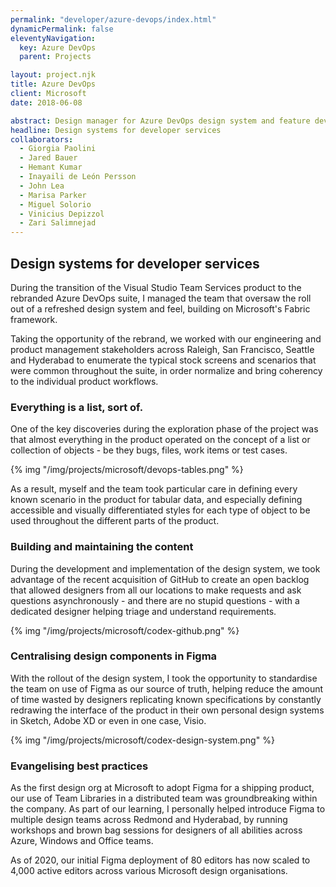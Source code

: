 ```yaml
---
permalink: "developer/azure-devops/index.html"
dynamicPermalink: false
eleventyNavigation:
  key: Azure DevOps
  parent: Projects

layout: project.njk
title: Azure DevOps
client: Microsoft
date: 2018-06-08

abstract: Design manager for Azure DevOps design system and feature development, introducing Figma to Microsoft.
headline: Design systems for developer services
collaborators:
  - Giorgia Paolini
  - Jared Bauer
  - Hemant Kumar
  - Inayaili de León Persson
  - John Lea
  - Marisa Parker
  - Miguel Solorio
  - Vinicius Depizzol
  - Zari Salimnejad
---
```


## Design systems for developer services

<p class="lead">
During the transition of the Visual Studio Team Services product to the
rebranded Azure DevOps suite, I managed the team that oversaw the roll out of a
refreshed design system and feel, building on Microsoft's Fabric framework.
</p>

Taking the opportunity of the rebrand, we worked with our engineering and
product management stakeholders across Raleigh, San Francisco, Seattle and
Hyderabad to enumerate the typical stock screens and scenarios that were common
throughout the suite, in order normalize and bring coherency to the individual
product workflows.

<section class="my-5">

### Everything is a list, sort of.

One of the key discoveries during the exploration phase of the project was that
almost everything in the product operated on the concept of a list or collection
of objects - be they bugs, files, work items or test cases.

{% img "/img/projects/microsoft/devops-tables.png" %}

As a result, myself and the team took particular care in defining every known
scenario in the product for tabular data, and especially defining accessible and
visually differentiated styles for each type of object to be used throughout the
different parts of the product.

</section>

<section class="my-5">

### Building and maintaining the content

During the development and implementation of the design system, we took
advantage of the recent acquisition of GitHub to create an open backlog that
allowed designers from all our locations to make requests and ask questions
asynchronously - and there are no stupid questions - with a dedicated designer
helping triage and understand requirements.

{% img "/img/projects/microsoft/codex-github.png" %}

</section>

<section class="my-5">

### Centralising design components in Figma

With the rollout of the design system, I took the opportunity to standardise the
team on use of Figma as our source of truth, helping reduce the amount of time
wasted by designers replicating known specifications by constantly redrawing the
interface of the product in their own personal design systems in Sketch, Adobe
XD or even in one case, Visio.

{% img "/img/projects/microsoft/codex-design-system.png" %}

<section class="my-5">

### Evangelising best practices

As the first design org at Microsoft to adopt Figma for a shipping product, our
use of Team Libraries in a distributed team was groundbreaking within the
company. As part of our learning, I personally helped introduce Figma to
multiple design teams across Redmond and Hyderabad, by running workshops and
brown bag sessions for designers of all abilities across Azure, Windows and
Office teams.

As of 2020, our initial Figma deployment of 80 editors has now scaled to 4,000
active editors across various Microsoft design organisations.
